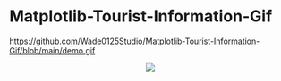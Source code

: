 # Matplotlib-Tourist-Information-Gif
 
https://github.com/Wade0125Studio/Matplotlib-Tourist-Information-Gif/blob/main/demo.gif


<div align="center">
<img src="https://github.com/Wade0125Studio/Matplotlib-Tourist-Information-Gif/blob/main/demo.gif">
</div>